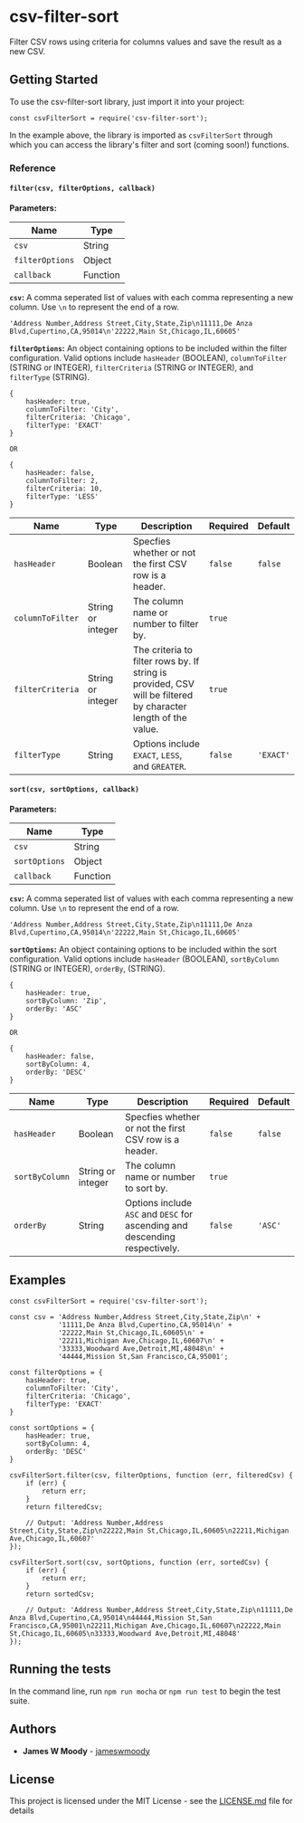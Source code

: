 # csv-filter-sort

Filter CSV rows using criteria for columns values and save the result as a new CSV.

## Getting Started

To use the csv-filter-sort library, just import it into your project:

```
const csvFilterSort = require('csv-filter-sort');
```

In the example above, the library is imported as `csvFilterSort` through which you can access the library's filter and sort (coming soon!) functions.

### Reference

#### `filter(csv, filterOptions, callback)`

**Parameters:**

| Name            | Type     |
| --------------- | -------- |
| `csv`           | String   |
| `filterOptions` | Object   |
| `callback`      | Function |


**`csv`:** A comma seperated list of values with each comma representing a new column. Use `\n` to represent the end of a row.

```
'Address Number,Address Street,City,State,Zip\n11111,De Anza Blvd,Cupertino,CA,95014\n'22222,Main St,Chicago,IL,60605'
```

**`filterOptions`:** An object containing options to be included within the filter configuration. Valid options include `hasHeader` (BOOLEAN), `columnToFilter` (STRING or INTEGER), `filterCriteria` (STRING or INTEGER), and `filterType` (STRING).

```
{
    hasHeader: true,
    columnToFilter: 'City',
    filterCriteria: 'Chicago',
    filterType: 'EXACT'
}

OR

{
    hasHeader: false,
    columnToFilter: 2,
    filterCriteria: 10,
    filterType: 'LESS'
}
```

| Name            | Type               | Description                                              | Required | Default   |
| --------------- | ------------------ | -------------------------------------------------------- | -------- | --------- |
| `hasHeader`     | Boolean            | Specfies whether or not the first CSV row is a header. | `false`  | `false`   |
| `columnToFilter`| String or integer  | The column name or number to filter by.                  | `true`   |           |
| `filterCriteria`| String or integer  | The criteria to filter rows by. If string is provided, CSV will be filtered by character length of the value. | `true`   |           |
| `filterType`    | String             | Options include `EXACT`, `LESS`, and `GREATER`.          | `false`  | `'EXACT'` |

#### `sort(csv, sortOptions, callback)`

**Parameters:**

| Name            | Type     |
| --------------- | -------- |
| `csv`           | String   |
| `sortOptions`   | Object   |
| `callback`      | Function |


**`csv`:** A comma seperated list of values with each comma representing a new column. Use `\n` to represent the end of a row.

```
'Address Number,Address Street,City,State,Zip\n11111,De Anza Blvd,Cupertino,CA,95014\n'22222,Main St,Chicago,IL,60605'
```

**`sortOptions`:** An object containing options to be included within the sort configuration. Valid options include `hasHeader` (BOOLEAN), `sortByColumn` (STRING or INTEGER), `orderBy`, (STRING).

```
{
    hasHeader: true,
    sortByColumn: 'Zip',
    orderBy: 'ASC'
}

OR

{
    hasHeader: false,
    sortByColumn: 4,
    orderBy: 'DESC'
}
```

| Name            | Type               | Description                                              | Required | Default   |
| --------------- | ------------------ | -------------------------------------------------------- | -------- | ------- |
| `hasHeader`     | Boolean            | Specfies whether or not the first CSV row is a header. | `false`  | `false` |
| `sortByColumn`  | String or integer  | The column name or number to sort by.                    | `true`   |         |
| `orderBy`       | String             | Options include `ASC` and `DESC` for ascending and descending respectively.   | `false`  | `'ASC'`   | 

## Examples

```
const csvFilterSort = require('csv-filter-sort');

const csv = 'Address Number,Address Street,City,State,Zip\n' +
            '11111,De Anza Blvd,Cupertino,CA,95014\n' +
            '22222,Main St,Chicago,IL,60605\n' +
            '22211,Michigan Ave,Chicago,IL,60607\n' +
            '33333,Woodward Ave,Detroit,MI,48048\n' +
            '44444,Mission St,San Francisco,CA,95001';

const filterOptions = {
    hasHeader: true,
    columnToFilter: 'City',
    filterCriteria: 'Chicago',
    filterType: 'EXACT'
}

const sortOptions = {
    hasHeader: true,
    sortByColumn: 4,
    orderBy: 'DESC'
}

csvFilterSort.filter(csv, filterOptions, function (err, filteredCsv) {
    if (err) {
        return err;
    }
    return filteredCsv;

    // Output: 'Address Number,Address Street,City,State,Zip\n22222,Main St,Chicago,IL,60605\n22211,Michigan Ave,Chicago,IL,60607'
});

csvFilterSort.sort(csv, sortOptions, function (err, sortedCsv) {
    if (err) {
        return err;
    }
    return sortedCsv;

    // Output: 'Address Number,Address Street,City,State,Zip\n11111,De Anza Blvd,Cupertino,CA,95014\n44444,Mission St,San Francisco,CA,95001\n22211,Michigan Ave,Chicago,IL,60607\n22222,Main St,Chicago,IL,60605\n33333,Woodward Ave,Detroit,MI,48048'
});
```

## Running the tests

In the command line, run `npm run mocha` or `npm run test` to begin the test suite.

## Authors

* **James W Moody** - [jameswmoody](https://github.com/jameswmoody)

## License

This project is licensed under the MIT License - see the [LICENSE.md](LICENSE.md) file for details
